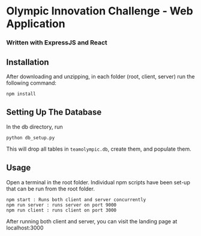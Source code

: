 # Olympic Innovation Challenge - Web Application
### Written with ExpressJS and React

## Installation
After downloading and unzipping, in each folder (root, client, server) run the following command:
```
npm install
```

## Setting Up The Database
In the db directory, run
```
python db_setup.py
```
This will drop all tables in `teamolympic.db`, create them, and populate them.
## Usage

Open a terminal in the root folder. Individual npm scripts have been set-up that can be run from the root folder.
```
npm start : Runs both client and server concurrently
npm run server : runs server on port 9000
npm run client : runs client on port 3000
```
After running both client and server, you can visit the landing page at localhost:3000
